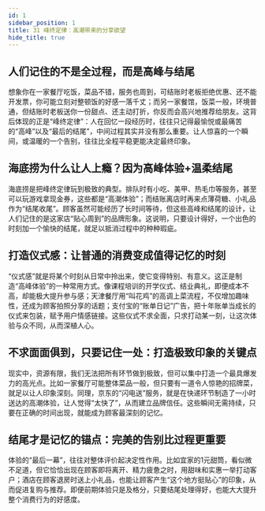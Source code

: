 ```yaml
---
id: 1
sidebar_position: 1
title: 31 峰终定律：高潮带来的分享欲望
hide_title: true
---
```


## 人们记住的不是全过程，而是高峰与结尾
想象你在一家餐厅吃饭，菜品不错，服务也周到，可结账时老板拒绝优惠、还不能开发票，你可能立刻对整顿饭的好感一落千丈；而另一家餐馆，饭菜一般，环境普通，但结账时老板送你一份甜点、还主动打折，你反而会高兴地推荐给朋友。这背后体现的正是“峰终定律”：人在回忆一段经历时，往往只记得最愉悦或最痛苦的“高峰”以及“最后的结尾”，中间过程其实并没有那么重要。让人惊喜的一个瞬间，或温暖的一个告别，往往比全程平稳更能决定最终印象。

## 海底捞为什么让人上瘾？因为高峰体验+温柔结尾
海底捞是把峰终定律玩到极致的典型。排队时有小吃、美甲、热毛巾等服务，甚至可以玩游戏拿现金券，这些都是“高潮体验”；而结账离店时再来点薄荷糖、小礼品作为“结尾收尾”。顾客虽然可能经历了长时间等待，但这些高峰和结尾的设计，让人们记住的是这家店“贴心周到”的品牌形象。这说明，只要设计得好，一个出色的时刻加一个愉快的结尾，就足以抵消过程中的种种瑕疵。

## 打造仪式感：让普通的消费变成值得记忆的时刻
“仪式感”就是将某个时刻从日常中拎出来，使它变得特别、有意义。这正是制造“高峰体验”的一种常用方式。像课程培训的开学仪式、结业典礼，即便成本不高，却能极大提升参与感；天津餐厅用“叫花鸡”的高调上菜流程，不仅增加趣味性，还成为顾客拍照分享的话题；支付宝的“账单日记”广告，把十年账单当成长的仪式来包装，赋予用户情感链接。这些仪式不求全面，只求打动某一刻，让这次体验与众不同，从而深植人心。

## 不求面面俱到，只要记住一处：打造极致印象的关键点
现实中，资源有限，我们无法把所有环节做到极致，但可以集中打造一个最具爆发力的高光点。比如一家餐厅可能整体菜品一般，但只要有一道令人惊艳的招牌菜，就足以让人印象深刻。同理，京东的“闪电送”服务，就是在快递环节制造了一小时送达的高潮体验，让人觉得“太快了”，从而建立品牌信任。这些瞬间无需持续，只要在正确的时间出现，就能成为顾客最深刻的记忆。

## 结尾才是记忆的锚点：完美的告别比过程更重要
体验的“最后一幕”，往往对整体评价起决定性作用。比如宜家的1元甜筒，看似微不足道，但它恰恰出现在顾客即将离开、精力疲惫之时，用甜味和实惠一举打动客户；酒店在顾客退房时送上小礼品，也能让顾客产生“这个地方挺贴心”的印象，从而促进复购与推荐。即便前期体验只是及格分，只要结尾处理得好，也能大大提升整个消费行为的好感度。